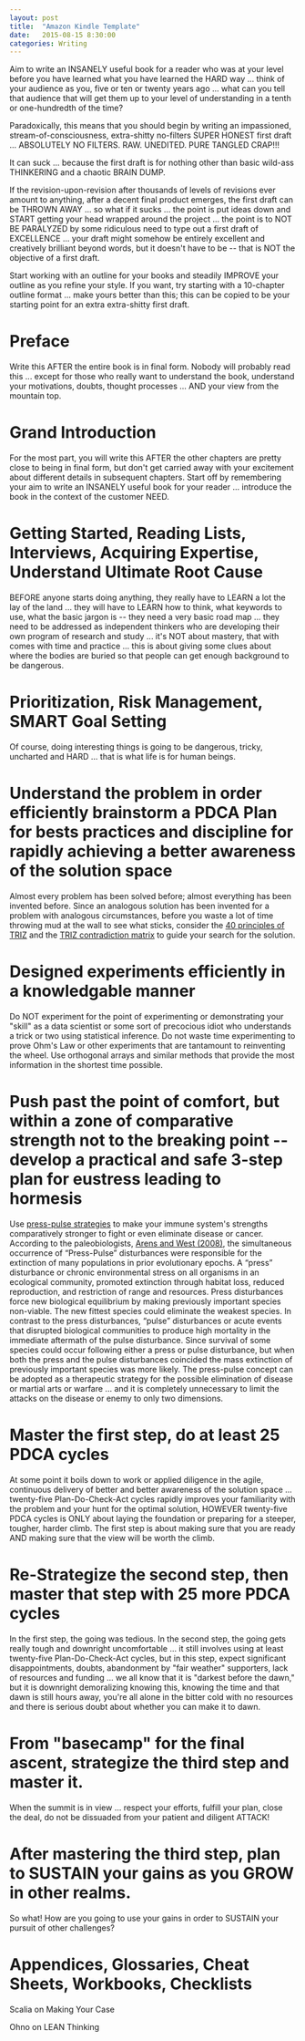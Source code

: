 ```yaml
---
layout: post
title:  "Amazon Kindle Template"
date:   2015-08-15 8:30:00
categories: Writing
---
```


Aim to write an INSANELY useful book for a reader who was at your level before you have learned what you have learned the HARD way ... think of your audience as you, five or ten or twenty years ago ... what can you tell that audience that will get them up to your level of understanding in a tenth or one-hundredth of the time?

Paradoxically, this means that you should begin by writing an impassioned, stream-of-consciousness, extra-shitty no-filters SUPER HONEST first draft ... ABSOLUTELY NO FILTERS.  RAW.  UNEDITED. PURE TANGLED CRAP!!!

It can suck ... because the first draft is for nothing other than basic wild-ass THINKERING and a chaotic BRAIN DUMP.

If the revision-upon-revision after thousands of levels of revisions ever amount to anything, after a decent final product emerges, the first draft can be THROWN AWAY ... so what if it sucks ... the point is put ideas down and START getting your head wrapped around the project ... the point is to NOT BE PARALYZED by some ridiculous need to type out a first draft of EXCELLENCE ... your draft might somehow be entirely excellent and creatively brilliant beyond words, but it doesn't have to be -- that is NOT the objective of a first draft.

Start working with an outline for your books and steadily IMPROVE your outline as you refine your style. If you want, try starting with a 10-chapter outline format ... make yours better than this; this can be copied to be your starting point for an extra extra-shitty first draft.

# Preface

Write this AFTER the entire book is in final form. Nobody will probably read this ... except for those who really want to understand the book, understand your motivations, doubts, thought processes ... AND your view from the mountain top.

# Grand Introduction

For the most part, you will write this AFTER the other chapters are pretty close to being in final form, but don't get carried away with your excitement about different details in subsequent chapters.  Start off by remembering your aim to write an INSANELY useful book for your reader ... introduce the book in the context of the customer NEED.

# Getting Started, Reading Lists, Interviews, Acquiring Expertise, Understand Ultimate Root Cause

BEFORE anyone starts doing anything, they really have to LEARN a lot the lay of the land ... they will have to LEARN how to think, what keywords to use, what the basic jargon is -- they need a very basic road map ... they need to be addressed as independent thinkers who are developing their own program of research and study ... it's NOT about mastery, that with comes with time and practice ... this is about giving some clues about where the bodies are buried so that people can get enough background to be dangerous.

# Prioritization, Risk Management, SMART Goal Setting

Of course, doing interesting things is going to be dangerous, tricky, uncharted and HARD ... that is what life is for human beings.

# Understand the problem in order efficiently brainstorm a PDCA Plan for bests practices and discipline for rapidly achieving a better awareness of the solution space

Almost every problem has been solved before; almost everything has been invented before.  Since an analogous solution has been invented for a problem with analogous circumstances, before you waste a lot of time throwing mud at the wall to see what sticks, consider the [40 principles of TRIZ](http://www.triz40.com/aff_Principles_TRIZ.php) and the [TRIZ contradiction matrix](https://triz-journal.com/contradiction-matrix-40-principles-innovative-problem-solving/) to guide your search for the solution.

# Designed experiments efficiently in a knowledgable manner

Do NOT experiment for the point of experimenting or demonstrating your "skill" as a data scientist or some sort of precocious idiot who understands a trick or two using statistical inference.  Do not waste time experimenting to prove Ohm's Law or other experiments that are tantamount to reinventing the wheel. Use orthogonal arrays and similar methods that provide the most information in the shortest time possible.

# Push past the point of comfort, but within a zone of comparative strength not to the breaking point -- develop a practical and safe 3-step plan for eustress leading to hormesis

Use [press-pulse strategies](https://www.ncbi.nlm.nih.gov/pmc/articles/PMC5324220/) to make your immune system's strengths comparatively stronger to fight or even eliminate disease or cancer. According to the paleobiologists, [Arens and West (2008)](https://www.researchgate.net/publication/40663783_Press-pulse_A_general_theory_of_mass_extinction), the simultaneous occurrence of “Press-Pulse” disturbances were responsible for the extinction of many populations in prior evolutionary epochs. A “press” disturbance or chronic environmental stress on all organisms in an ecological community, promoted extinction through habitat loss, reduced reproduction, and restriction of range and resources. Press disturbances force new biological equilibrium by making previously important species non-viable. The new fittest species could eliminate the weakest species. In contrast to the press disturbances, “pulse” disturbances or acute events that disrupted biological communities to produce high mortality in the immediate aftermath of the pulse disturbance. Since survival of some species could occur following either a press or pulse disturbance, but when both the press and the pulse disturbances coincided the mass extinction of previously important species was more likely. The press-pulse concept can be adopted as a therapeutic strategy for the possible elimination of disease or martial arts or warfare ... and it is completely unnecessary to limit the attacks on the disease or enemy to only two dimensions.

# Master the first step, do at least 25 PDCA cycles

At some point it boils down to work or applied diligence in the agile, continuous delivery of better and better awareness of the solution space ... twenty-five Plan-Do-Check-Act cycles rapidly improves your familiarity with the problem and your hunt for the optimal solution, HOWEVER twenty-five PDCA cycles is ONLY about laying the foundation or preparing for a steeper, tougher, harder climb. The first step is about making sure that you are ready AND making sure that the view will be worth the climb.

# Re-Strategize the second step, then master that step with 25 more PDCA cycles

In the first step, the going was tedious. In the second step, the going gets really tough and downright uncomfortable ... it still involves using at least twenty-five Plan-Do-Check-Act cycles, but in this step, expect significant disappointments, doubts, abandonment by "fair weather" supporters, lack of resources and funding ... we all know that it is "darkest before the dawn," but it is downright demoralizing knowing this, knowing the time and that dawn is still hours away, you're all alone in the bitter cold with no resources and there is serious doubt about whether you can make it to dawn.  

# From "basecamp" for the final ascent, strategize the third step and master it.

When the summit is in view ... respect your efforts, fulfill your plan, close the deal, do not be dissuaded from your patient and diligent ATTACK!

# After mastering the third step, plan to SUSTAIN your gains as you GROW in other realms.

So what! How are you going to use your gains in order to SUSTAIN your pursuit of other challenges?

# Appendices, Glossaries, Cheat Sheets, Workbooks, Checklists

Scalia on Making Your Case

Ohno on LEAN Thinking
